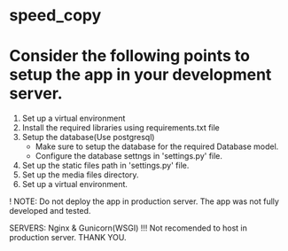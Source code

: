 # speed_copy
# Consider the following points to setup the app in your development server.
1. Set up a virtual environment
2. Install the required libraries using requirements.txt file
3. Setup the database(Use postgresql)
   * Make sure to setup the database for the required Database model.
   * Configure the database settngs in 'settings.py' file.
4. Set up the static files path in 'settings.py' file.
5. Set up the media files directory.
6. Set up a virtual environment.

! NOTE: Do not deploy the app in production server. The app was not fully developed and tested. 

SERVERS: Nginx & Gunicorn(WSGI)
!!! Not recomended to host in production server.
THANK YOU. 
